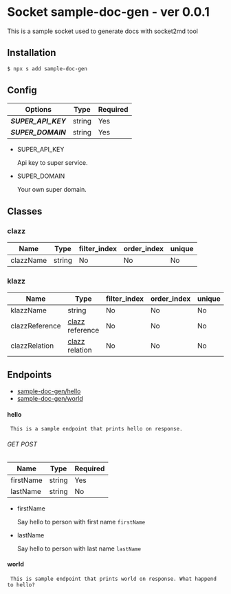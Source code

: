 # Socket sample-doc-gen - ver 0.0.1

This is a sample socket used to
generate docs with socket2md tool

## Installation
```sh
$ npx s add sample-doc-gen
```


## Config
|Options | Type | Required|
|--------|------|---------|
|_**SUPER_API_KEY**_|string| Yes |
|_**SUPER_DOMAIN**_|string| Yes |

* SUPER_API_KEY

    Api key to super service.

* SUPER_DOMAIN

    Your own super domain.



## Classes

### clazz<a href='classes/clazz'></a>

|Name | Type | filter_index | order_index | unique |
|-----|------|--------------|-------------|--------|
|clazzName|string| No | No | No |
### klazz<a href='classes/klazz'></a>

|Name | Type | filter_index | order_index | unique |
|-----|------|--------------|-------------|--------|
|klazzName|string| No | No | No |
|clazzReference|[clazz](classes/clazz) reference| No | No | No |
|clazzRelation|[clazz](classes/clazz) relation| No | No | No |


## Endpoints

* [sample-doc-gen/hello](hello)
* [sample-doc-gen/world](world)

#### hello

     This is a sample endpoint that prints hello on response.

     

###### GET POST
| Name | Type | Required |
|------|------|--------|
| firstName | string | Yes |
| lastName | string | No |

* firstName

    Say hello to person with first name `firstName`

* lastName

    Say hello to person with last name `lastName`



#### world

     This is sample endpoint that prints world on response. What happend to hello?

     



